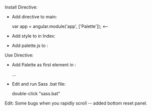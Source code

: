 Install Directive:

- Add directive to main:

	var app = angular.module('app', ['Palette']); <--

- Add style to <head> in Index:

	<link rel="stylesheet" href="Palette/css/palette.css">

- Add palette.js to <body>:

	<script src="Palette/palette.js"></script>


Use Directive:
- Add Palette as first element in <body>:

	<palette></palette>
	<div class="container...">...

- Edit and run Sass .bat file:

	double-click "sass.bat"


Edit: 
Some bugs when you rapidly scroll -- added bottom reset panel.